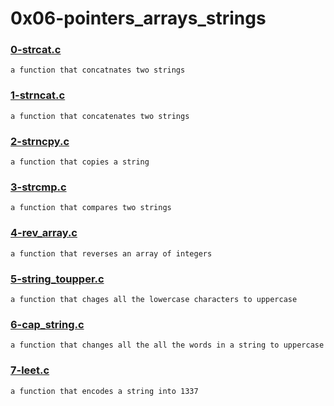 # 0x06-pointers_arrays_strings


### [0-strcat.c](./0-strcat.c)
```
a function that concatnates two strings
```


### [1-strncat.c](./1-strncat.c)
```
a function that concatenates two strings
```


### [2-strncpy.c](./2-strncpy.c)
```
a function that copies a string
```


### [3-strcmp.c](./3-strcmp.c)
```
a function that compares two strings
```


### [4-rev_array.c](./4-rev_array.c)
```
a function that reverses an array of integers
```


### [5-string_toupper.c](./5-string_toupper.c)
```
a function that chages all the lowercase characters to uppercase
```


### [6-cap_string.c](./6-cap_string.c)
```
a function that changes all the all the words in a string to uppercase
```


### [7-leet.c](./7-leet.c)
```
a function that encodes a string into 1337
```

